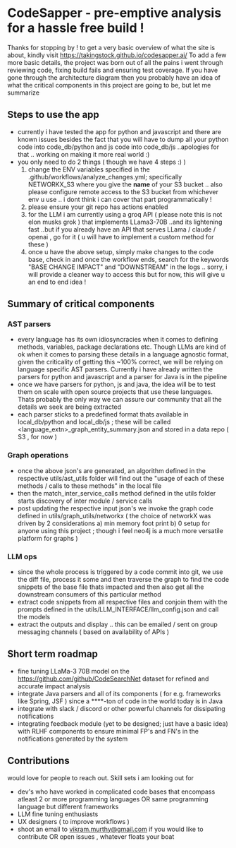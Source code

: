 # CodeSapper - pre-emptive analysis for a hassle free build !
Thanks for stopping by ! to get a very basic overview of what the site is about, kindly visit https://takingstock.github.io/codesapper.ai/
To add a few more basic details, the project was born out of all the pains i went through reviewing code, fixing build fails and ensuring test coverage.
If you have gone through the architecture diagram then you probably have an idea of what the critical components in this project are going to be, but let me summarize

## Steps to use the app
- currently i have tested the app for python and javascript and there are known issues besides the fact that you will have to dump all your python code into code_db/python and js code into code_db/js ..apologies for that .. working on making it more real world :)
- you only need to do 2 things ( though we have 4 steps :) )
  1. change the ENV variables specified in the .github/workflows/analyze_changes.yml; specifically NETWORKX_S3 where you give the **name** of your S3 bucket .. also please configure remote access to the S3 bucket from whichever env u use .. i dont think i can cover that part programmatically !
  2. please ensure your git repo has actions enabled
  3. for the LLM i am currently using a groq API ( please note this is not elon musks grok ) that implements LLama3-70B ..and its lightening fast ..but if you already have an API that serves LLama / claude / openai , go for it ( u will have to implement a custom method for these )
  4. once u have the above setup, simply make changes to the code base, check in and once the workflow ends, search for the keywords "BASE CHANGE IMPACT" and "DOWNSTREAM" in the logs .. sorry, i will provide a cleaner way to access this but for now, this will give u an end to end idea ! 

## Summary of critical components
### AST parsers
- every language has its own idiosyncracies when it comes to defining methods, variables, package declarations etc. Though LLMs are kind of ok when it comes to parsing these details in a language agnostic format, given the criticality of getting this ~100% correct, we will be relying on language specific AST parsers. Currently i have already written the parsers for python and javascript and a parser for Java is in the pipeline
- once we have parsers for python, js and java, the idea will be to test them on scale with open source projects that use these languages. Thats probably the only way we can assure our community that all the details we seek are being extracted
- each parser sticks to a predefined format thats available in local_db/python and local_db/js ; these will be called <language_extn>_graph_entity_summary.json and stored in a data repo ( S3 , for now )

### Graph operations
- once the above json's are generated, an algorithm defined in the respective utils/ast_utils folder will find out the "usage of each of these methods / calls to these methods" in the local file
- then the match_inter_service_calls method defined in the utils folder starts discovery of inter module / service calls
- post updating the respective input json's we invoke the graph code defined in utils/graph_utils/networkx ( the choice of networkX was driven by 2 considerations a) min memory foot print b) 0 setup for anyone using this project ; though i feel neo4j is a much more versatile platform for graphs )

### LLM ops
- since the whole process is triggered by a code commit into git, we use the diff file, process it some and then traverse the graph to find the code snippets of the base file thats impacted and then also get all the downstream consumers of this particular method
- extract code snippets from all respective files and conjoin them with the prompts defined in the utils/LLM_INTERFACE/llm_config.json and call the models
- extract the outputs and display .. this can be emailed / sent on group messaging channels ( based on availability of APIs )

## Short term roadmap
- fine tuning LLaMa-3 70B model on the https://github.com/github/CodeSearchNet dataset for refined and accurate impact analysis
- integrate Java parsers and all of its components ( for e.g. frameworks like Spring, JSF )  since a ****-ton of code in the world today is in Java
- integrate with slack / discord or other powerful channels for dissipating notifications
- integrating feedback module (yet to be designed; just have a basic idea) with RLHF components to ensure minimal FP's and FN's in the notifications generated by the system

## Contributions
would love for people to reach out. Skill sets i am looking out for 
- dev's who have worked in complicated code bases that encompass atleast 2 or more programming languages OR same programming language but different frameworks
- LLM fine tuning enthusiasts
- UX designers ( to improve workflows )
- shoot an email to vikram.murthy@gmail.com if you would like to contribute OR open issues , whatever floats your boat

